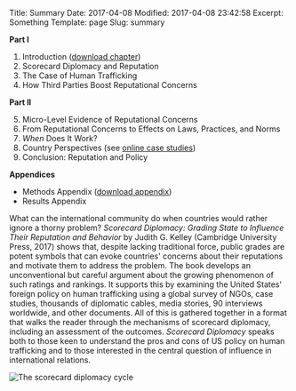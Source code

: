Title: Summary
Date: 2017-04-08
Modified: 2017-04-08 23:42:58
Excerpt: Something
Template: page
Slug: summary


<div class="row" markdown=1>

<div class="col-sm-4" markdown=1>

**Part I**

1. Introduction ([download chapter](/files/pdfs/Judith%20Kelley%2C%20Scorecard%20Diplomacy%2C%20Chapter%201.pdf))
2. Scorecard Diplomacy and Reputation
3. The Case of Human Trafficking
4. How Third Parties Boost Reputational Concerns

**Part II**

<ol start="5">
<li>Micro-Level Evidence of Reputational&nbsp;Concerns</li>
<li>From Reputational Concerns to Effects on Laws, Practices, and&nbsp;Norms</li>
<li><em>When</em> Does It&nbsp;Work?</li>
<li>Country Perspectives (see <a href="/case-studies/">online case&nbsp;studies</a>)</li>
<li>Conclusion: Reputation and&nbsp;Policy</li>
</ol>

**Appendices**

- Methods Appendix ([download appendix](/files/pdfs/Judith%20Kelley%2C%20Scorecard%20Diplomacy%2C%20Methods%20Appendix.pdf))
- Results Appendix

</div>

<div class="col-sm-8" markdown=1>

What can the international community do when countries would rather ignore a thorny problem? *Scorecard Diplomacy: Grading State to Influence Their Reputation and Behavior* by Judith G. Kelley (Cambridge University Press, 2017) shows that, despite lacking traditional force, public grades are potent symbols that can evoke countries' concerns about their reputations and motivate them to address the problem. The book develops an unconventional but careful argument about the growing phenomenon of such ratings and rankings. It supports this by examining the United States' foreign policy on human trafficking using a global survey of NGOs, case studies, thousands of diplomatic cables, media stories, 90 interviews worldwide, and other documents. All of this is gathered together in a format that walks the reader through the mechanisms of scorecard diplomacy, including an assessment of the outcomes. *Scorecard Diplomacy* speaks both to those keen to understand the pros and cons of US policy on human trafficking and to those interested in the central question of influence in international relations.

![The scorecard diplomacy cycle](/files/images/scorecard_diplomacy_cycle_color.png)

</div>

</div>
